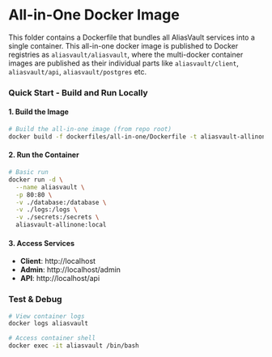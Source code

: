 # All-in-One Docker Image

This folder contains a Dockerfile that bundles all AliasVault services into a single container. This all-in-one docker image is published to Docker registries as `aliasvault/aliasvault`, where the multi-docker container images are published as their individual parts like `aliasvault/client`, `aliasvault/api`, `aliasvault/postgres` etc.

### Quick Start - Build and Run Locally

#### 1. Build the Image

```bash
# Build the all-in-one image (from repo root)
docker build -f dockerfiles/all-in-one/Dockerfile -t aliasvault-allinone:local .
```

#### 2. Run the Container

```bash
# Basic run
docker run -d \
  --name aliasvault \
  -p 80:80 \
  -v ./database:/database \
  -v ./logs:/logs \
  -v ./secrets:/secrets \
  aliasvault-allinone:local
```

#### 3. Access Services

- **Client**: http://localhost
- **Admin**: http://localhost/admin
- **API**: http://localhost/api

### Test & Debug

```bash
# View container logs
docker logs aliasvault

# Access container shell
docker exec -it aliasvault /bin/bash
```
